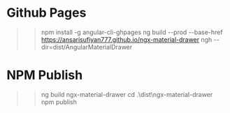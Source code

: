 # Github Pages

>> npm install -g angular-cli-ghpages 
>> ng build --prod --base-href https://ansarisufiyan777.github.io/ngx-material-drawer
>> ngh --dir=dist/AngularMaterialDrawer
<base href="">

# NPM Publish

>> ng build ngx-material-drawer
>> cd .\dist\ngx-material-drawer\
>> npm publish
